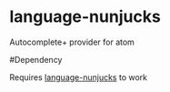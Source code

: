 # language-nunjucks
Autocomplete+ provider for atom

#Dependency

Requires [language-nunjucks](https://github.com/alohaas/language-nunjucks) to work
